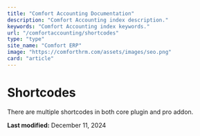 ```yaml
---
title: "Comfort Accounting Documentation"
description: "Comfort Accounting index description."
keywords: "Comfort Accounting index keywords."
url: "/comfortaccounting/shortcodes"
type: "type"
site_name: "Comfort ERP"
image: "https://comforthrm.com/assets/images/seo.png"
card: "article"
---
```

# Shortcodes

There are multiple shortcodes in both core plugin and pro addon.



**Last modified:** December 11, 2024